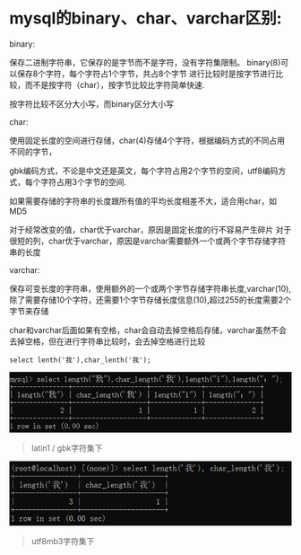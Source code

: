 # mysql的binary、char、varchar区别:

binary:

保存二进制字符串，它保存的是字节而不是字符，没有字符集限制。
binary(8)可以保存8个字符，每个字符占1个字节，共占8个字节
进行比较时是按字节进行比较，而不是按字符（char），按字节比较比字符简单快速.

按字符比较不区分大小写，而binary区分大小写

char:

使用固定长度的空间进行存储，char(4)存储4个字符，根据编码方式的不同占用不同的字节，

gbk编码方式，不论是中文还是英文，每个字符占用2个字节的空间，utf8编码方式，每个字符占用3个字节的空间.

如果需要存储的字符串的长度跟所有值的平均长度相差不大，适合用char，如MD5

对于经常改变的值，char优于varchar，原因是固定长度的行不容易产生碎片
对于很短的列，char优于varchar，原因是varchar需要额外一个或两个字节存储字符串的长度

varchar:

保存可变长度的字符串，使用额外的一个或两个字节存储字符串长度,varchar(10),除了需要存储10个字符，还需要1个字节存储长度信息(10),超过255的长度需要2个字节来存储

char和varchar后面如果有空格，char会自动去掉空格后存储，varchar虽然不会去掉空格，但在进行字符串比较时，会去掉空格进行比较

```mysql
select lenth('我'),char_lenth('我');
```

![](./img/char_01.png)

> latin1 / gbk字符集下

![](./img/char_02.png)

> utf8mb3字符集下